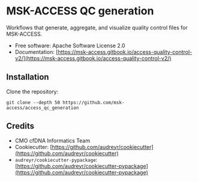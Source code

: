 # MSK-ACCESS QC generation
Workflows that generate, aggregate, and visualize quality control files for MSK-ACCESS.

- Free software: Apache Software License 2.0
- Documentation: [https://msk-access.gitbook.io/access-quality-control-v2/](https://msk-access.gitbook.io/access-quality-control-v2/)

## Installation

Clone the repository:

```
git clone --depth 50 https://github.com/msk-access/access_qc_generation
```

## Credits

- CMO cfDNA Informatics Team
- Cookiecutter: [https://github.com/audreyr/cookiecutter](https://github.com/audreyr/cookiecutter)
- `audreyr/cookiecutter-pypackage`: [https://github.com/audreyr/cookiecutter-pypackage](https://github.com/audreyr/cookiecutter-pypackage)

